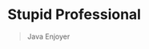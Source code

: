 # Stupid Professional
> Java Enjoyer

<!---
TheZeR01/TheZeR01 is a ✨ special ✨ repository because its `README.md` (this file) appears on your GitHub profile.
You can click the Preview link to take a look at your changes.
--->
